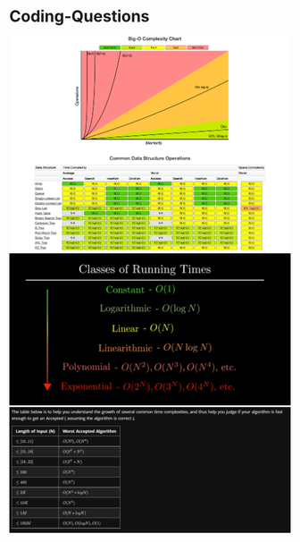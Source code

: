 # Coding-Questions
<img src="./01_StudyMaterial/assets/BigONotation.png" alt = "Big O notation"/>
<img src="./01_StudyMaterial/assets/RunTimeComplexity.PNG" alt = "Time complexity"/>
<img src="./01_StudyMaterial/assets/inputTable.PNG" alt = "Input table"/>
